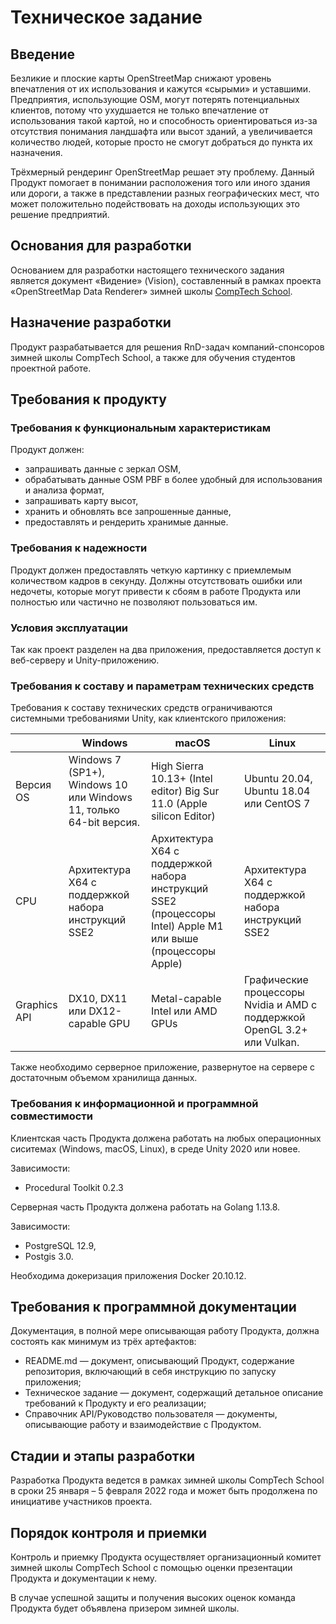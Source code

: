 # Техническое задание

## Введение

Безликие и плоские карты OpenStreetMap снижают уровень впечатления от их использования и кажутся «сырыми» и уставшими.
Предприятия, использующие OSM, могут потерять потенциальных клиентов, потому что ухудшается не только впечатление от
использования такой картой, но и способность ориентироваться из-за отсутствия понимания ландшафта или высот зданий, а
увеличивается количество людей, которые просто не смогут добраться до пункта их назначения.

Трёхмерный рендеринг OpenStreetMap решает эту проблему. Данный Продукт помогает в понимании расположения того или иного
здания или дороги, а также в представлении разных географических мест, что может положительно подействовать на доходы
использующих это решение предприятий.

## Основания для разработки

Основанием для разработки настоящего технического задания является документ «Видение» (Vision), составленный в рамках
проекта «OpenStreetMap Data Renderer» зимней школы [CompTech School](https://comptechschool.com/).

## Назначение разработки

Продукт разрабатывается для решения RnD-задач компаний-спонсоров зимней школы CompTech School, а также для обучения
студентов проектной работе.

## Требования к продукту

### Требования к функциональным характеристикам

Продукт должен:

* запрашивать данные с зеркал OSM,
* обрабатывать данные OSM PBF в более удобный для использования и анализа формат,
* запрашивать карту высот,
* хранить и обновлять все запрошенные данные,
* предоставлять и рендерить хранимые данные.

### Требования к надежности

Продукт должен предоставлять четкую картинку с приемлемым количеством кадров в секунду. Должны отсутствовать ошибки или
недочеты, которые могут привести к сбоям в работе Продукта или полностью или частично не позволяют пользоваться им.

### Условия эксплуатации

Так как проект разделен на два приложения, предоставляется доступ к веб-серверу и Unity-приложению.

### Требования к составу и параметрам технических средств

Требования к составу технических средств ограничиваются системными требованиями Unity, как клиентского приложения:

| | Windows | macOS | Linux |
|---|---|---|---|
| Версия OS | Windows 7 (SP1+), Windows 10 или Windows 11, только 64-bit версия. | High Sierra 10.13+ (Intel editor) Big Sur 11.0 (Apple silicon Editor) | Ubuntu 20.04, Ubuntu 18.04 или CentOS 7 |
| CPU | Архитектура X64 с поддержкой набора инструкций SSE2 | Архитектура X64 с поддержкой набора инструкций SSE2 (процессоры Intel) Apple M1 или выше (процессоры Apple) | Архитектура X64 с поддержкой набора инструкций SSE2 |
| Graphics API | DX10, DX11 или DX12-capable GPU | Metal-capable Intel или AMD GPUs | Графические процессоры Nvidia и AMD с поддержкой OpenGL 3.2+ или Vulkan. |

Также необходимо серверное приложение, развернутое на сервере с достаточным объемом хранилища данных.

### Требования к информационной и программной совместимости

Клиентская часть Продукта должена работать на любых операционных сиситемах (Windows, macOS, Linux), в среде Unity 2020
или новее.

Зависимости:

* Procedural Toolkit 0.2.3

Серверная часть Продукта должена работать на Golang 1.13.8.

Зависимости:

* PostgreSQL 12.9,
* Postgis 3.0.

Необходима докеризация приложения Docker 20.10.12.

## Требования к программной документации

Документация, в полной мере описывающая работу Продукта, должна состоять как минимум из трёх артефактов:

* README.md — документ, описывающий Продукт, содержание репозитория, включающий в себя инструкцию по запуску приложения;
* Техническое задание — документ, содержащий детальное описание требований к Продукту и его реализации;
* Справочник API/Руководство пользователя — документы, описывающие работу и взаимодействие с Продуктом.

## Стадии и этапы разработки

Разработка Продукта ведется в рамках зимней школы CompTech School в сроки 25 января – 5 февраля 2022 года и может быть
продолжена по инициативе участников проекта.

## Порядок контроля и приемки

Контроль и приемку Продукта осуществляет организационный комитет зимней школы CompTech School с помощью оценки
презентации Продукта и документации к нему.

В случае успешной защиты и получения высоких оценок команда Продукта будет объявлена призером зимней школы.
